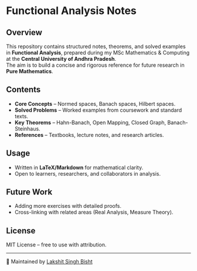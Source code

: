 # Functional Analysis Notes

## Overview  
This repository contains structured notes, theorems, and solved examples in **Functional Analysis**, prepared during my MSc Mathematics & Computing at the **Central University of Andhra Pradesh**.  
The aim is to build a concise and rigorous reference for future research in **Pure Mathematics**.

## Contents  
- **Core Concepts** – Normed spaces, Banach spaces, Hilbert spaces.  
- **Solved Problems** – Worked examples from coursework and standard texts.  
- **Key Theorems** – Hahn-Banach, Open Mapping, Closed Graph, Banach-Steinhaus.  
- **References** – Textbooks, lecture notes, and research articles.

## Usage  
- Written in **LaTeX/Markdown** for mathematical clarity.  
- Open to learners, researchers, and collaborators in analysis.  

## Future Work  
- Adding more exercises with detailed proofs.  
- Cross-linking with related areas (Real Analysis, Measure Theory).  

## License  
MIT License – free to use with attribution.  

---
🔗 Maintained by [Lakshit Singh Bisht](https://github.com/LakshitSinghBishtTM)
